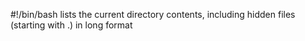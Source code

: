 #!/bin/bash
lists the current directory contents, including hidden files (starting with .) in long format
